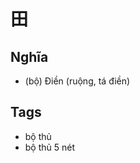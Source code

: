 # 田

## Nghĩa
* (bộ) Điền (ruộng, tá điền)

## Tags
* bộ thủ
* bộ thủ 5 nét

<script>window.HANZI_FIELD='田';</script>